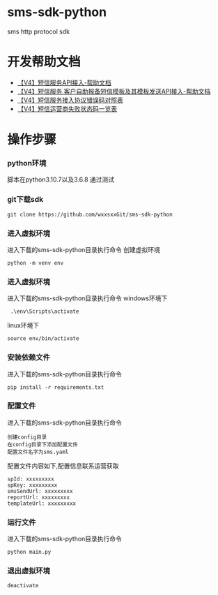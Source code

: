 # sms-sdk-python

sms http protocol sdk

# 开发帮助文档

- [【V4】短信服务API接入-帮助文档][]
- [【V4】短信服务 客户自助报备短信模板及其模板发送API接入-帮助文档][]
- [【V4】短信服务接入协议错误码对照表][]
- [【V4】短信运营商失败状态码一览表][]

[【V4】短信服务API接入-帮助文档]:https://api-wiki.wxxsxx.com
[【V4】短信服务 客户自助报备短信模板及其模板发送API接入-帮助文档]:https://www.yuque.com/docs/share/8446f03b-5132-4e87-b8d6-48b9cee0846a
[【V4】短信服务接入协议错误码对照表]:https://thoughts.teambition.com/share/5f22592404ce5e001a397794

[【V4】短信运营商失败状态码一览表]:https://thoughts.teambition.com/share/62f9aa40f3d36d0041586a7f#title=运营商短信失败状态码一览表

# 操作步骤

### python环境
脚本在python3.10.7以及3.6.8 通过测试

### git下载sdk
```
git clone https://github.com/wxxsxxGit/sms-sdk-python
```

### 进入虚拟环境

进入下载的sms-sdk-python目录执行命令
创建虚拟环境
```         
python -m venv env
```

### 进入虚拟环境
进入下载的sms-sdk-python目录执行命令
windows环境下
```
 .\env\Scripts\activate
 ```
linux环境下
```
source env/bin/activate
```

### 安装依赖文件
进入下载的sms-sdk-python目录执行命令
```
pip install -r requirements.txt
```

### 配置文件
进入下载的sms-sdk-python目录执行命令
```
创建config目录
在config目录下添加配置文件
配置文件名字为sms.yaml
```
配置文件内容如下,配置信息联系运营获取
```
spId: xxxxxxxxx
spKey: xxxxxxxxx
smsSendUrl: xxxxxxxxx
reportUrl: xxxxxxxxx
templateUrl: xxxxxxxxx
```

### 运行文件
进入下载的sms-sdk-python目录执行命令
```
python main.py
```

### 退出虚拟环境
```
deactivate
```